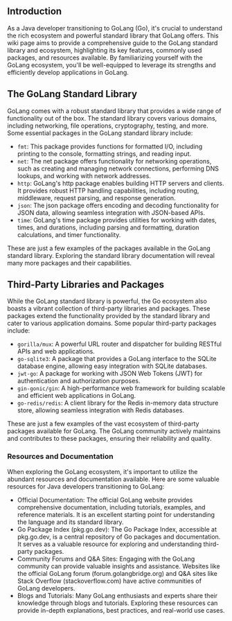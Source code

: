 ## Introduction

As a Java developer transitioning to GoLang (Go), it's crucial to understand the rich ecosystem and powerful standard library that GoLang offers. This wiki page aims to provide a comprehensive guide to the GoLang standard library and ecosystem, highlighting its key features, commonly used packages, and resources available. By familiarizing yourself with the GoLang ecosystem, you'll be well-equipped to leverage its strengths and efficiently develop applications in GoLang.

## The GoLang Standard Library

GoLang comes with a robust standard library that provides a wide range of functionality out of the box. The standard library covers various domains, including networking, file operations, cryptography, testing, and more. Some essential packages in the GoLang standard library include:

- ```fmt```: This package provides functions for formatted I/O, including printing to the console, formatting strings, and reading input.
- ```net```: The net package offers functionality for networking operations, such as creating and managing network connections, performing DNS lookups, and working with network addresses.
- ```http```: GoLang's http package enables building HTTP servers and clients. It provides robust HTTP handling capabilities, including routing, middleware, request parsing, and response generation.
- ```json```: The json package offers encoding and decoding functionality for JSON data, allowing seamless integration with JSON-based APIs.
- ```time```: GoLang's time package provides utilities for working with dates, times, and durations, including parsing and formatting, duration calculations, and timer functionality.

These are just a few examples of the packages available in the GoLang standard library. Exploring the standard library documentation will reveal many more packages and their capabilities.

## Third-Party Libraries and Packages

While the GoLang standard library is powerful, the Go ecosystem also boasts a vibrant collection of third-party libraries and packages. These packages extend the functionality provided by the standard library and cater to various application domains. Some popular third-party packages include:

- ```gorilla/mux```: A powerful URL router and dispatcher for building RESTful APIs and web applications.
- ```go-sqlite3```: A package that provides a GoLang interface to the SQLite database engine, allowing easy integration with SQLite databases.
- ```jwt-go```: A package for working with JSON Web Tokens (JWT) for authentication and authorization purposes.
- ```gin-gonic/gin```: A high-performance web framework for building scalable and efficient web applications in GoLang.
- ```go-redis/redis```: A client library for the Redis in-memory data structure store, allowing seamless integration with Redis databases.

These are just a few examples of the vast ecosystem of third-party packages available for GoLang. The GoLang community actively maintains and contributes to these packages, ensuring their reliability and quality.

### Resources and Documentation

When exploring the GoLang ecosystem, it's important to utilize the abundant resources and documentation available. Here are some valuable resources for Java developers transitioning to GoLang:

- Official Documentation: The official GoLang website provides comprehensive documentation, including tutorials, examples, and reference materials. It is an excellent starting point for understanding the language and its standard library.
- Go Package Index (pkg.go.dev): The Go Package Index, accessible at pkg.go.dev, is a central repository of Go packages and documentation. It serves as a valuable resource for exploring and understanding third-party packages.
- Community Forums and Q&A Sites: Engaging with the GoLang community can provide valuable insights and assistance. Websites like the official GoLang forum (forum.golangbridge.org) and Q&A sites like Stack Overflow (stackoverflow.com) have active communities of GoLang developers.
- Blogs and Tutorials: Many GoLang enthusiasts and experts share their knowledge through blogs and tutorials. Exploring these resources can provide in-depth explanations, best practices, and real-world use cases.